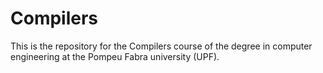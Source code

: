 # Compilers
 
This is the repository for the Compilers course of the degree in computer engineering at the Pompeu Fabra university (UPF).
